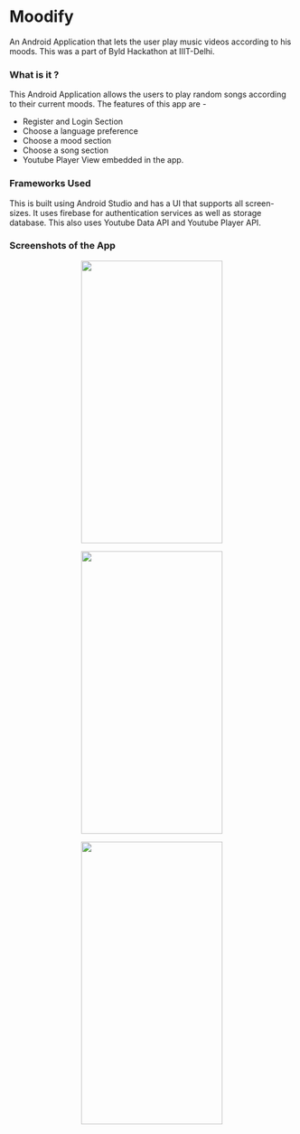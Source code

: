 # Moodify
An Android Application that lets the user play music videos according to his moods. This was a part of Byld Hackathon at IIIT-Delhi.

### What is it ?

This Android Application allows the users to play random songs according to their current moods. The features of this app are - 
* Register and Login Section
* Choose a language preference
* Choose a mood section
* Choose a song section
* Youtube Player View embedded in the app.

### Frameworks Used 

This is built using Android Studio and has a UI that supports all screen-sizes.
It uses firebase for authentication services as well as storage database.
This also uses Youtube Data API and Youtube Player API.

### Screenshots of the App
<p align="center">
<img src="https://lh4.googleusercontent.com/b9w8Ws1YbRjFYRL9MYqwRzG8ZUaghHMrd_4Gqk2ZHO6vCgCdq4Zvu7vpz3V2ccPvCtVqt0fw86Ie8B0=w1366-h662-rw" width="250" height="500"/>
<br>

</p>

<p align="center">
<img src="https://lh3.googleusercontent.com/jFCpXOl9riXFppjb6etnK-B2K67g4-i0HlAggEYjHm2p4ztKz5DWKrcAREM4sNQkRCyMmIDJ-s58f4Q=w1366-h662-rw" width="250" height="500"/>
<br>
</p>

<p align="center">
<img src="https://lh5.googleusercontent.com/mLHB3tBcYiMcNjfABHYTraWKgKIXpM906w4siNfvkIjWxaLjkGfIslCPpEEYwLVH2huGE9YwrNI_49Y=w1366-h662-rw" width="250" height="500"/>
<br>

